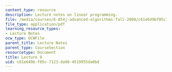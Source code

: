 ```yaml
---
content_type: resource
description: Lecture notes on linear programming.
file: /media/courses/6-854j-advanced-algorithms-fall-2008/c61e649bf05c7123da984519955da0bd_lec9.pdf
file_type: application/pdf
learning_resource_types:
- Lecture Notes
ocw_type: OCWFile
parent_title: Lecture Notes
parent_type: CourseSection
resourcetype: Document
title: Lecture 9
uid: c61e649b-f05c-7123-da98-4519955da0bd
---
```

